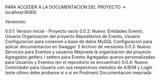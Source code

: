 PARA ACCEDER A LA DOCUMENTACION DEL PROYECTO
-> localhost:8080/

Versiones:

0.0.1: Version inicial - Proyecto vacio
0.0.2: Nuevo:
			Entidades Evento, Usuario
			Organizacion del proyecto
			Repositorios de Evento, Usuario
			Configuracion para conexion a base de datos MySQL
			Configuracion para aplicar documentacion en Swagger 3
			Archivo de versiones
0.0.3: Nuevo:
			Servicios para Eventos y usuarios
			Mejorada la organizacion del proyecto
			Agregados getters / setters para Evento
			Agregadas querys personalizadas para Usuarios y Eventos (en el repositorio se encuentran)
0.0.4: Nuevo:
			Controlador para Usuario con sus respectivos metodos de A/B/M y LogIn (este ultimo debe probarse si o si en Postman)
			Documentacion mejorada
			